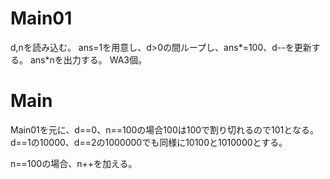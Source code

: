 # Main01
d,nを読み込む。
ans=1を用意し、d>0の間ループし、ans*=100、d--を更新する。
ans\*nを出力する。
WA3個。

# Main
Main01を元に、d==0、n==100の場合100は100で割り切れるので101となる。
d==1の10000、d==2の1000000でも同様に10100と1010000とする。

n==100の場合、n++を加える。

